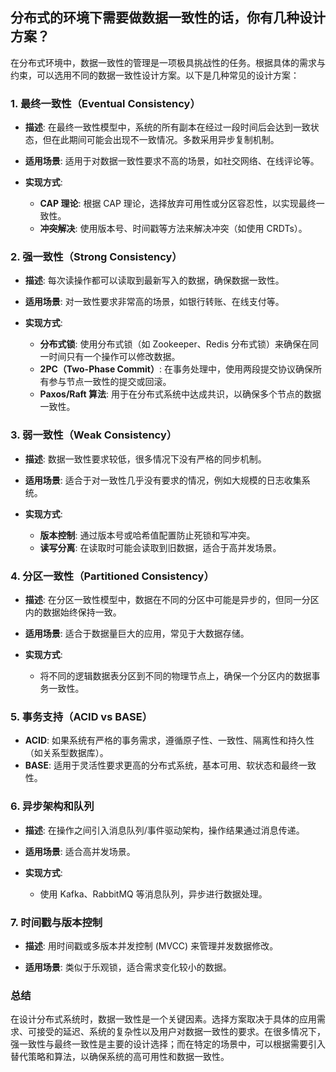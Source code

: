 

## 分布式的环境下需要做数据一致性的话，你有几种设计方案？

在分布式环境中，数据一致性的管理是一项极具挑战性的任务。根据具体的需求与约束，可以选用不同的数据一致性设计方案。以下是几种常见的设计方案：

### 1. **最终一致性（Eventual Consistency）**

- **描述**: 在最终一致性模型中，系统的所有副本在经过一段时间后会达到一致状态，但在此期间可能会出现不一致情况。多数采用异步复制机制。

- **适用场景**: 适用于对数据一致性要求不高的场景，如社交网络、在线评论等。

- **实现方式**:
    - **CAP 理论**: 根据 CAP 理论，选择放弃可用性或分区容忍性，以实现最终一致性。
    - **冲突解决**: 使用版本号、时间戳等方法来解决冲突（如使用 CRDTs）。

### 2. **强一致性（Strong Consistency）**

- **描述**: 每次读操作都可以读取到最新写入的数据，确保数据一致性。

- **适用场景**: 对一致性要求非常高的场景，如银行转账、在线支付等。

- **实现方式**:
    - **分布式锁**: 使用分布式锁（如 Zookeeper、Redis 分布式锁）来确保在同一时间只有一个操作可以修改数据。
    - **2PC（Two-Phase Commit）**: 在事务处理中，使用两段提交协议确保所有参与节点一致性的提交或回滚。
    - **Paxos/Raft 算法**: 用于在分布式系统中达成共识，以确保多个节点的数据一致性。

### 3. **弱一致性（Weak Consistency）**

- **描述**: 数据一致性要求较低，很多情况下没有严格的同步机制。

- **适用场景**: 适合于对一致性几乎没有要求的情况，例如大规模的日志收集系统。

- **实现方式**:
    - **版本控制**: 通过版本号或哈希值配置防止死锁和写冲突。
    - **读写分离**: 在读取时可能会读取到旧数据，适合于高并发场景。

### 4. **分区一致性（Partitioned Consistency）**

- **描述**: 在分区一致性模型中，数据在不同的分区中可能是异步的，但同一分区内的数据始终保持一致。

- **适用场景**: 适合于数据量巨大的应用，常见于大数据存储。

- **实现方式**:
    - 将不同的逻辑数据表分区到不同的物理节点上，确保一个分区内的数据事务一致性。

### 5. **事务支持（ACID vs BASE）**

- **ACID**: 如果系统有严格的事务需求，遵循原子性、一致性、隔离性和持久性（如关系型数据库）。
- **BASE**: 适用于灵活性要求更高的分布式系统，基本可用、软状态和最终一致性。

### 6. **异步架构和队列**

- **描述**: 在操作之间引入消息队列/事件驱动架构，操作结果通过消息传递。

- **适用场景**: 适合高并发场景。

- **实现方式**:
    - 使用 Kafka、RabbitMQ 等消息队列，异步进行数据处理。

### 7. **时间戳与版本控制**

- **描述**: 用时间戳或多版本并发控制 (MVCC) 来管理并发数据修改。

- **适用场景**: 类似于乐观锁，适合需求变化较小的数据。

### 总结

在设计分布式系统时，数据一致性是一个关键因素。选择方案取决于具体的应用需求、可接受的延迟、系统的复杂性以及用户对数据一致性的要求。在很多情况下，强一致性与最终一致性是主要的设计选择；而在特定的场景中，可以根据需要引入替代策略和算法，以确保系统的高可用性和数据一致性。